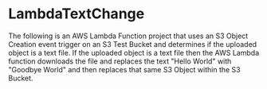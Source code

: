 # LambdaTextChange

The following is an AWS Lambda Function project that uses an S3 Object Creation event trigger on an S3 Test Bucket
and determines if the uploaded object is a text file. If the uploaded object is a text file then the AWS Lambda function
downloads the file and replaces the text "Hello World" with "Goodbye World" and then replaces that same S3 Object
within the S3 Bucket.
